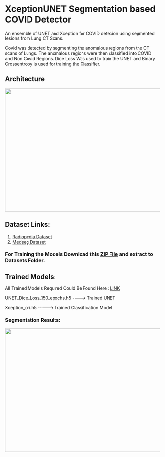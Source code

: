 # XceptionUNET Segmentation based COVID Detector
 An ensemble of UNET and Xception for COVID detecion using segmented lesions from Lung CT Scans.
 
 Covid was detected by segmenting the anomalous regions from the CT scans of Lungs. The anomalous regions were then classified into COVID and Non Covid Regions. Dice Loss Was used to train the UNET and Binary Crossentropy is used for training the Classifier.
 
 ## Architecture

 <p align="center">
 <img src = "https://user-images.githubusercontent.com/54630055/153004254-a9911ef5-f010-4e6f-bd50-30f0bd1e9f62.png" width = 600 height=400 >
 </p>
 
 ## Dataset Links:
 
 1. <a href="https://radiopaedia.org/articles/covid-19-4?lang=us">Radiopedia Dataset</a>
 1. <a href="https://radiopaedia.org/articles/covid-19-4?lang=us">Medseg Dataset</a>
 
  ### For Training the Models Download this <a href="https://drive.google.com/file/d/1_M_Ogt5ALYL8Gs685aCN8ipbFwSOpjAz/view?usp=sharing">ZIP File</a> and extract to Datasets Folder.  
 ## Trained Models:
 All Trained Models Required Could Be Found Here : <a href="https://drive.google.com/drive/folders/12tIPjW5lPrTx_6ynPu4JXCsOiBQTFZZ0?usp=sharing"> LINK</a>
  
 UNET_Dice_Loss_150_epochs.h5 ----> Trained UNET
 
 Xception_ori.h5 -----> Trained Classification Model


 ### Segmentation Results:
<p align="center">
<img src = "https://user-images.githubusercontent.com/54630055/153003127-dd2d2123-87a2-4fdc-9e20-bc0c7c0438d1.png" width = 600 height=400 >
 </p>

